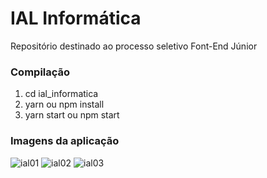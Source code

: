 # IAL Informática
Repositório destinado ao processo seletivo Font-End Júnior

### Compilação
1) cd ial_informatica
2) yarn ou npm install
3) yarn start ou npm start

### Imagens da aplicação
![ial01](https://user-images.githubusercontent.com/42494117/86288310-15147a80-bbc0-11ea-96c1-097800eee951.png)
![ial02](https://user-images.githubusercontent.com/42494117/86288315-1776d480-bbc0-11ea-8504-8111e3f33607.png)
![ial03](https://user-images.githubusercontent.com/42494117/86288321-19409800-bbc0-11ea-84dc-c812d12213c5.png)
